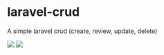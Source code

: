 # laravel-crud
A simple laravel crud (create, review, update, delete)

<img src="http://www.graciomar.com.br/images/laravel.jpg"  widt="400" /> <img src="http://www.graciomar.com.br/images/composer.jpg"  widt="400" />
